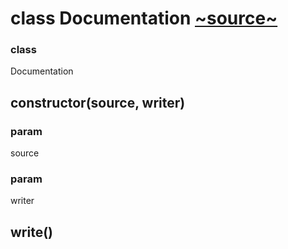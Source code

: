 
# class Documentation [~source~](../core/Documentation.js)


### class 
Documentation
## constructor(source, writer)



### param 
source

### param 
writer
## write()

